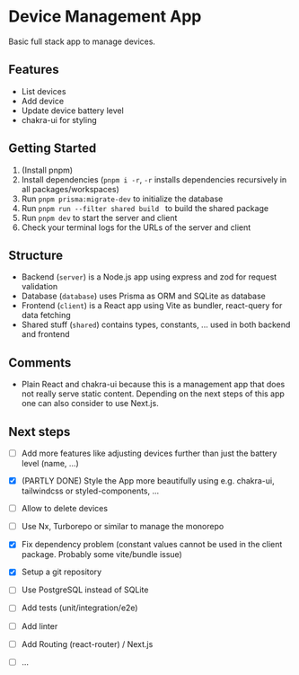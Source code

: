 # Device Management App

Basic full stack app to manage devices.

## Features

-   List devices
-   Add device
-   Update device battery level
-   chakra-ui for styling

## Getting Started

1. (Install pnpm)
2. Install dependencies (`pnpm i -r`, `-r` installs dependencies recursively in all packages/workspaces)
3. Run `pnpm prisma:migrate-dev` to initialize the database
4. Run `pnpm run --filter shared build ` to build the shared package 
5. Run `pnpm dev` to start the server and client
6. Check your terminal logs for the URLs of the server and client

## Structure

-   Backend (`server`) is a Node.js app using express and zod for request validation
-   Database (`database`) uses Prisma as ORM and SQLite as database
-   Frontend (`client`) is a React app using Vite as bundler, react-query for data fetching
-   Shared stuff (`shared`) contains types, constants, ... used in both backend and frontend

## Comments

-   Plain React and chakra-ui because this is a management app that does not really serve static content. Depending on the next steps of this app one can also consider to use Next.js.

## Next steps

- [ ] Add more features like adjusting devices further than just the battery level (name, ...)
- [x] (PARTLY DONE) Style the App more beautifully using e.g. chakra-ui, tailwindcss or styled-components, ...
- [ ] Allow to delete devices
- [ ] Use Nx, Turborepo or similar to manage the monorepo
- [x] Fix dependency problem (constant values cannot be used in the client package. Probably some vite/bundle issue)
- [x] Setup a git repository
- [ ] Use PostgreSQL instead of SQLite
- [ ] Add tests (unit/integration/e2e)
- [ ] Add linter
- [ ] Add Routing (react-router) / Next.js
- [ ] ...

